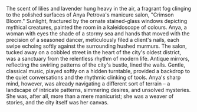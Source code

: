 The scent of lilies and lavender hung heavy in the air, a fragrant fog clinging to the polished surfaces of Anya Petrova's manicure salon, "Crimson Bloom."  Sunlight, fractured by the ornate stained-glass windows depicting mythical creatures, painted the room in a kaleidoscope of colours.  Anya, a woman with eyes the shade of a stormy sea and hands that moved with the precision of a seasoned dancer, meticulously filed a client's nails, each swipe echoing softly against the surrounding hushed murmurs.  The salon, tucked away on a cobbled street in the heart of the city's oldest district, was a sanctuary from the relentless rhythm of modern life.  Antique mirrors, reflecting the swirling patterns of the city's bustle, lined the walls.  Gentle, classical music, played softly on a hidden turntable, provided a backdrop to the quiet conversations and the rhythmic clinking of tools.  Anya's sharp mind, however, was already navigating a different sort of terrain – a landscape of intricate patterns, simmering desires, and unsolved mysteries.  She was, after all, more than a mere manicurist; she was a weaver of stories, and the city itself was her canvas.
